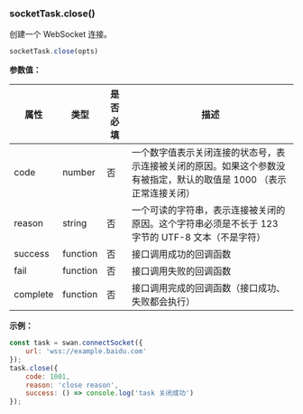 ### socketTask.close()

创建一个 WebSocket 连接。

```js
socketTask.close(opts)
```

**参数值：**

|属性|类型|是否必填|描述|
|-|-|-|-|
|code|number|否|一个数字值表示关闭连接的状态号，表示连接被关闭的原因。如果这个参数没有被指定，默认的取值是 1000 （表示正常连接关闭）|
|reason|string|否|一个可读的字符串，表示连接被关闭的原因。这个字符串必须是不长于 123 字节的 UTF-8 文本（不是字符）|
|success|function|否|接口调用成功的回调函数|
|fail|function|否|接口调用失败的回调函数|
|complete|function|否|接口调用完成的回调函数（接口成功、失败都会执行）|

**示例：**

```js
const task = swan.connectSocket({
    url: 'wss://example.baidu.com'
});
task.close({
    code: 1001,
    reason: 'close reason',
    success: () => console.log('task 关闭成功')
});
```